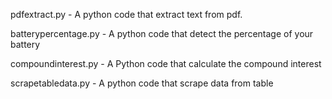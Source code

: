pdfextract.py - A python code that extract text from pdf.

batterypercentage.py - A python code that detect the percentage of your battery

compoundinterest.py - A Python code that calculate the compound interest


scrapetabledata.py - A python code that scrape data from table

